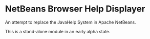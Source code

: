 # NetBeans Browser Help Displayer

An attempt to replace the JavaHelp System in Apache NetBeans.

This is a stand-alone module in an early alpha state.
